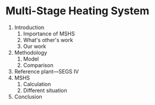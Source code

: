 # Multi-Stage Heating System
1. Introduction
   1. Importance of MSHS
   2. What's other's work
   3. Our work
2. Methodology
   1. Model
   2. Comparison
3. Reference plant—SEGS IV
4. MSHS
   1. Calculation
   2. Different situation
5. Conclusion